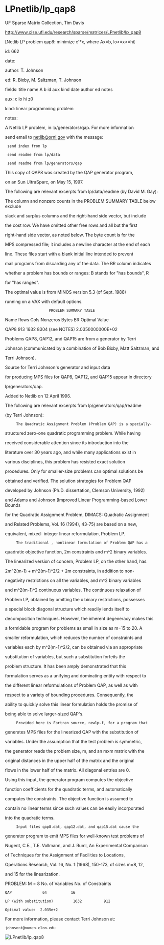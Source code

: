 # LPnetlib/lp_qap8

 UF Sparse Matrix Collection, Tim Davis

 http://www.cise.ufl.edu/research/sparse/matrices/LPnetlib/lp_qap8

 [Netlib LP problem qap8: minimize c'*x, where Ax=b, lo<=x<=hi]

 id: 662

 date: 

 author: T. Johnson

 ed: R. Bixby, M. Saltzman, T. Johnson

 fields: title name A b id aux kind date author ed notes

 aux: c lo hi z0

 kind: linear programming problem

 notes:

 A Netlib LP problem, in lp/generators/qap.  For more information          

 send email to netlib@ornl.gov with the message:                           

                                                                           

 	 send index from lp                                                      

 	 send readme from lp/data                                                

 	 send readme from lp/generators/qap                                      

                                                                           

 This copy of QAP8 was created by the QAP generator program,               

 on an Sun UltraSparc, on May 15, 1997.                                    

                                                                           

 The following are relevant excerpts from lp/data/readme (by David M. Gay):

                                                                           

 The column and nonzero counts in the PROBLEM SUMMARY TABLE below exclude  

 slack and surplus columns and the right-hand side vector, but include     

 the cost row.  We have omitted other free rows and all but the first      

 right-hand side vector, as noted below.  The byte count is for the        

 MPS compressed file; it includes a newline character at the end of each   

 line.  These files start with a blank initial line intended to prevent    

 mail programs from discarding any of the data.  The BR column indicates   

 whether a problem has bounds or ranges:  B stands for "has bounds", R     

 for "has ranges".                                                         

                                                                           

 The optimal value is from MINOS version 5.3 (of Sept. 1988)               

 running on a VAX with default options.                                    

                                                                           

                        PROBLEM SUMMARY TABLE                              

                                                                           

 Name       Rows   Cols   Nonzeros    Bytes  BR      Optimal Value         

 QAP8        913   1632     8304 (see NOTES)       2.0350000000E+02        

                                                                           

 Problems QAP8, QAP12, and QAP15 are from a generator by Terri             

 Johnson (communicated by a combination of Bob Bixby, Matt Saltzman, and   

 Terri Johnson).                                                           

                                                                           

 Source for Terri Johnson's generator and input data                       

 for producing MPS files for QAP8, QAP12, and QAP15 appear in directory    

 lp/generators/qap.                                                        

                                                                           

 Added to Netlib on 12 April 1996.                                         

                                                                           

 The following are relevant excerpts from lp/generators/qap/readme         

 (by Terri Johnson):                                                       

                                                                           

         The Quadratic Assignment Problem (Problem QAP) is a specially-    

 structured zero-one quadratic programming problem.  While having          

 received considerable attention since its introduction into the           

 literature over 30 years ago, and while many applications exist in        

 various disciplines, this problem has resisted exact solution             

 procedures.  Only for smaller-size problems can optimal solutions be      

 obtained and verified.  The solution strategies for Problem QAP           

 developed by Johnson (Ph.D.  dissertation, Clemson University, 1992)      

 and Adams and Johnson (Improved Linear Programming-based Lower Bounds     

 for the Quadratic Assignment Problem, DIMACS:  Quadratic Assignment       

 and Related Problems, Vol. 16 (1994), 43-75) are based on a new,          

 equivalent, mixed- integer linear reformulation, Problem LP.              

         The traditional , nonlinear formulation of Problem QAP has a      

 quadratic objective function, 2m constraints and m^2 binary variables.    

 The linearized version of concern, Problem LP, on the other hand, has     

 2m^2(m-1) + m^2(m-1)^2/2 + 2m constraints, in addition to non-            

 negativity restrictions on all the variables, and m^2 binary variables    

 and m^2(m-1)^2 continuous variables.  The continuous relaxation of        

 Problem LP, obtained by omitting the x binary restrictions, possesses     

 a special block diagonal structure which readily lends itself to          

 decomposition techniques.  However, the inherent degeneracy makes this    

 a formidable program for problems as small in size as m=15 to 20.  A      

 smaller reformulation, which reduces the number of constraints and        

 variables each by m^2(m-1)^2/2, can be obtained via an appropriate        

 substitution of variables, but such a substitution forfeits the           

 problem structure.  It has been amply demonstrated that this              

 formulation serves as a unifying and dominating entity with respect to    

 the different linear reformulations of Problem QAP, as well as with       

 respect to a variety of bounding procedures.  Consequently, the           

 ability to quickly solve this linear formulation holds the promise of     

 being able to solve larger-sized QAP's.                                   

         Provided here is Fortran source, newlp.f, for a program that      

 generates MPS files for the linearized QAP with the substitution of       

 variables.  Under the assumption that the test problem is symmetric,      

 the generator reads the problem size, m, and an mxm matrix with the       

 original distances in the upper half of the matrix and the original       

 flows in the lower half of the matrix.  All diagonal entries are 0.       

 Using this input, the generator program computes the objective            

 function coefficients for the quadratic terms, and automatically          

 computes the constraints.  The objective function is assumed to           

 contain no linear terms since such values can be easily incorporated      

 into the quadratic terms.                                                 

         Input files qap8.dat, qap12.dat, and qap15.dat cause the          

 generator program to emit MPS files for well-known test problems of       

 Nugent, C.E., T.E. Vollmann, and J. Ruml, An Experimental Comparison      

 of Techniques for the Assignment of Facilities to Locations,              

 Operations Research, Vol. 16, No. 1 (1968), 150-173, of sizes m=8, 12,    

 and 15 for the linearization.                                             

                                                                           

                                                                           

 PROBLEM:  M = 8			No. of Variables	No. of Constraints                     

                                                                           

 	QAP			 	 64			  16                                                       

 	LP (with substitution)	       1632			 912                                

 	Optimal value:  2.035e+2                                                 

                                                                           

                                                                           

 For more information, please contact Terri Johnson at:                    

 	johnsont@numen.elon.edu                                                  

![LPnetlib/lp_qap8](http://www2.research.att.com/~yifanhu/GALLERY/GRAPHS/GIF_SMALL/LPnetlib@lp_qap8.gif)